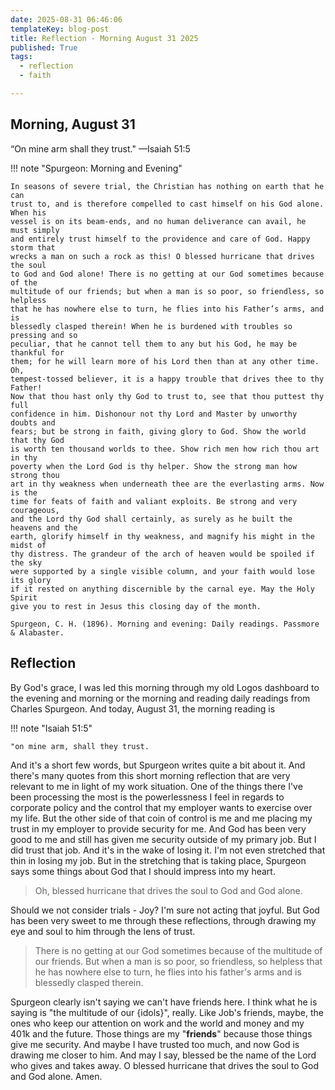 ```yaml
---
date: 2025-08-31 06:46:06
templateKey: blog-post
title: Reflection - Morning August 31 2025
published: True
tags:
  - reflection
  - faith

---
```



## Morning, August 31

“On mine arm shall they trust."
—Isaiah 51:5

!!! note "Spurgeon: Morning and Evening"

    In seasons of severe trial, the Christian has nothing on earth that he can
    trust to, and is therefore compelled to cast himself on his God alone. When his
    vessel is on its beam-ends, and no human deliverance can avail, he must simply
    and entirely trust himself to the providence and care of God. Happy storm that
    wrecks a man on such a rock as this! O blessed hurricane that drives the soul
    to God and God alone! There is no getting at our God sometimes because of the
    multitude of our friends; but when a man is so poor, so friendless, so helpless
    that he has nowhere else to turn, he flies into his Father’s arms, and is
    blessedly clasped therein! When he is burdened with troubles so pressing and so
    peculiar, that he cannot tell them to any but his God, he may be thankful for
    them; for he will learn more of his Lord then than at any other time. Oh,
    tempest-tossed believer, it is a happy trouble that drives thee to thy Father!
    Now that thou hast only thy God to trust to, see that thou puttest thy full
    confidence in him. Dishonour not thy Lord and Master by unworthy doubts and
    fears; but be strong in faith, giving glory to God. Show the world that thy God
    is worth ten thousand worlds to thee. Show rich men how rich thou art in thy
    poverty when the Lord God is thy helper. Show the strong man how strong thou
    art in thy weakness when underneath thee are the everlasting arms. Now is the
    time for feats of faith and valiant exploits. Be strong and very courageous,
    and the Lord thy God shall certainly, as surely as he built the heavens and the
    earth, glorify himself in thy weakness, and magnify his might in the midst of
    thy distress. The grandeur of the arch of heaven would be spoiled if the sky
    were supported by a single visible column, and your faith would lose its glory
    if it rested on anything discernible by the carnal eye. May the Holy Spirit
    give you to rest in Jesus this closing day of the month.

    Spurgeon, C. H. (1896). Morning and evening: Daily readings. Passmore & Alabaster.

## Reflection

By God's grace, I was led this morning through my old Logos dashboard to the evening and morning or the morning and reading daily readings from Charles Spurgeon.
And today, August 31, the morning reading is

!!! note "Isaiah 51:5" 

    "on mine arm, shall they trust.

And it's a short few words, but Spurgeon writes quite a bit about it.
And there's many quotes from this short morning reflection that are very relevant to me in light of my work situation.
One of the things there I've been processing the most is the powerlessness I feel in regards to corporate policy and the control
that my employer wants to exercise over my life.
But the other side of that coin of control is me and me placing my trust in my employer to provide security for me.
And God has been very good to me and still has given me security outside of my primary job.
But I did trust that job.
And it's in the wake of losing it.
I'm not even stretched that thin in losing my job.
But in the stretching that is taking place, Spurgeon says some things about God that I should impress into my heart.

> Oh, blessed hurricane that drives the soul to God and God alone.

Should we not consider trials - Joy?
I'm sure not acting that joyful.
But God has been very sweet to me through these reflections, through drawing my eye and soul to him through the lens of trust.

> There is no getting at our God sometimes because of the multitude of our friends. But when a man is so poor, so friendless, so helpless that he has nowhere else to turn, he flies into his father's arms and is blessedly clasped therein.

Spurgeon clearly isn't saying we can't have friends here.
I think what he is saying is "the multitude of our {idols}", really.
Like Job's friends, maybe, the ones who keep our attention on work and the world and money and my 401k and the future.
Those things are my "__friends__" because those things give me security.
And maybe I have trusted too much, and now God is drawing me closer to him.
And may I say, blessed be the name of the Lord who gives and takes away.
O blessed hurricane that drives the soul to God and God alone.
Amen.

